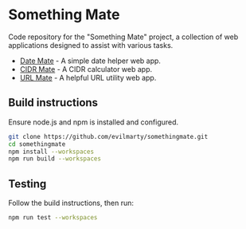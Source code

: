 # Something Mate

Code repository for the "Something Mate" project, a collection of web applications designed to assist with various tasks.

- [Date Mate](https://marty.zalega.me/datemate) - A simple date helper web app.
- [CIDR Mate](https://marty.zalega.me/cidrmate) - A CIDR calculator web app.
- [URL Mate](https://marty.zalega.me/cidrmate) - A helpful URL utility web app.

## Build instructions

Ensure node.js and npm is installed and configured.

```bash
git clone https://github.com/evilmarty/somethingmate.git
cd somethingmate
npm install --workspaces
npm run build --workspaces
```

## Testing

Follow the build instructions, then run:

```bash
npm run test --workspaces
```
